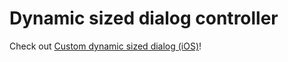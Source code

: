 # Dynamic sized dialog controller

Check out [Custom dynamic sized dialog (iOS)](https://medium.com/@thomsmed/custom-dynamic-sized-dialog-ios-84a6e2a2774d)!
